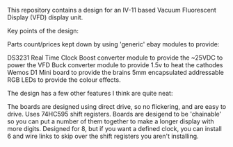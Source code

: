 This repository contains a design for an IV-11 based Vacuum Fluorescent Display (VFD) display unit.

Key points of the design:

Parts count/prices kept down by using 'generic' ebay modules to provide:

DS3231 Real Time Clock
Boost converter module to provide the ~25VDC to power the VFD
Buck converter module to provide 1.5v to heat the cathodes
Wemos D1 Mini board to provide the brains
5mm encapsulated addressable RGB LEDs to provide the colour effects.

The design has a few other features I think are quite neat:

The boards are designed using direct drive, so no flickering, and are easy to drive.
Uses 74HC595 shift registers.
Boards are desigend to be 'chainable' so you can put a number of them together to make a longer display with more digits.
Designed for 8, but if you want a defined clock, you can install 6 and wire links to skip over the shift registers you aren't installing.
